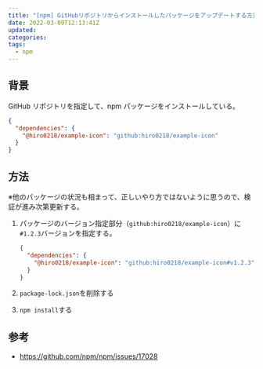 ```yaml
---
title: "[npm] GitHubリポジトリからインストールしたパッケージをアップデートする方法"
date: 2022-03-09T12:13:41Z
updated:
categories:
tags:
  - npm
---
```


## 背景

GitHub リポジトリを指定して、npm パッケージをインストールしている。

```json
{
  "dependencies": {
    "@hiro0218/example-icon": "github:hiro0218/example-icon"
  }
}
```

## 方法

※他のパッケージの状況も相まって、正しいやり方ではないように思うので、検証が進み次第更新する。

1. パッケージのバージョン指定部分（`github:hiro0218/example-icon`）に`#1.2.3`バージョンを指定する。

   ```json
   {
     "dependencies": {
       "@hiro0218/example-icon": "github:hiro0218/example-icon#v1.2.3"
     }
   }
   ```

2. `package-lock.json`を削除する
3. `npm install`する

## 参考

- https://github.com/npm/npm/issues/17028
